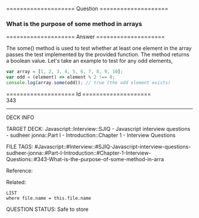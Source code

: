 ==================== Question ====================  

### What is the purpose of some method in arrays  

==================== Answer ====================  

The some() method is used to test whether at least one element in the array
passes the test implemented by the provided function. The method returns a
boolean value. Let's take an example to test for any odd elements,

```javascript
var array = [1, 2, 3, 4, 5, 6, 7, 8, 9, 10];
var odd = (element) => element % 2 !== 0;
console.log(array.some(odd)); // true (the odd element exists)
```

==================== Id ====================  
343
<!--ID: 1707879824413-->

---

DECK INFO

TARGET DECK: Javascript::Interview::SJIQ - Javascript interview questions - sudheer jonna::Part I - Introduction::Chapter 1 - Interview Questions

FILE TAGS: #Javascript::#Interview::#SJIQ-Javascript-interview-questions-sudheer-jonna::#Part-I-Introduction::#Chapter-1-Interview-Questions::#343-What-is-the-purpose-of-some-method-in-arra

Reference:

Related:

```dataview
LIST
where file.name = this.file.name
```
QUESTION STATUS: Safe to store
